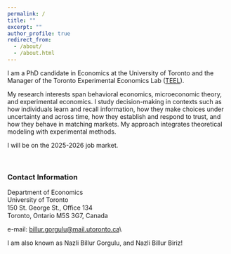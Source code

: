 ```yaml
---
permalink: /
title: ""
excerpt: ""
author_profile: true
redirect_from: 
  - /about/
  - /about.html
---
```

I am a PhD candidate in Economics at the University of Toronto and the Manager of the Toronto Experimental Economics Lab ([TEEL](https://teel.economics.utoronto.ca)).

My research interests span behavioral economics, microeconomic theory, and experimental economics. I study decision-making in contexts such as how individuals learn and recall information, how they make choices under uncertainty and across time, how they establish and respond to trust, and how they behave in matching markets. My approach integrates theoretical modeling with experimental methods.

I will be on the 2025-2026 job market.

<br>


### Contact Information
Department of Economics\
University of Toronto\
150 St. George St., Oﬃce 134\
Toronto, Ontario
M5S 3G7, Canada

e-mail: [billur.gorgulu@mail.utoronto.ca](billur.gorgulu@mail.utoronto.ca)\

I am also known as Nazli Billur Gorgulu, and Nazli Billur Biriz!









